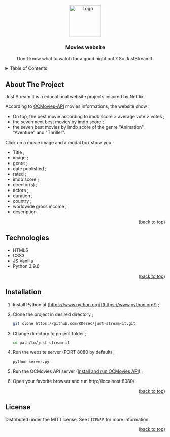 <div id="top"></div>



<br />
<div align="center">
  <a href="https://github.com/KDerec/just-stream-it">
    <img src="https://user.oc-static.com/upload/2020/09/18/16004298163529_P5.png" alt="Logo" width="100" height="100">
  </a>

<h3 align="center">Movies website</h3>
  <p align="center">
    Don't know what to watch for a good night out ? So JustStreamIt.
  </p>
</div>



<details>
  <summary>Table of Contents</summary>
  <ol>
    <li><a href="#about-the-project">About The Project</a></li>
    <li><a href="#technologies">Technologies</a></li>
    <li><a href="#installation">Installation</a></li>
    <li><a href="#license">License</a></li>
  </ol>
</details>



## About The Project

Just Stream It is a educational website projects inspired by Netflix.

According to [OCMovies-API](https://github.com/OpenClassrooms-Student-Center/OCMovies-API-EN-FR) movies informations, the website show :

* On top, the best movie according to imdb score > average vote > votes ;
* the seven next best movies by imdb score ;
* the seven best movies by imdb score of the genre "Animation", "Aventure" and "Thriller".

Click on a movie image and a modal box show you :
* Title ;
* image ;
* genre ;
* date published ;
* rated ;
* imdb score ;
* director(s) ;
* actors ;
* duration ;
* country ;
* worldwide gross income ;
* description.


<p align="right">(<a href="#top">back to top</a>)</p>




## Technologies

* HTML5
* CSS3
* JS Vanilla
* Python 3.9.6

<p align="right">(<a href="#top">back to top</a>)</p>

## Installation

1. Install Python at [https://www.python.org/](https://www.python.org/) ;
2. Clone the project in desired directory ;
   ```sh
   git clone https://github.com/KDerec/just-stream-it.git
   ```
3. Change directory to project folder ;
   ```sh
   cd path/to/just-stream-it
   ```
4. Run the website server (PORT 8080 by default) ;
   ```sh
   python server.py
   ```
5. Run the OCMovies API server ([Install and run OCMovies API](https://github.com/OpenClassrooms-Student-Center/OCMovies-API-EN-FR#installation)) ;

6. Open your favorite browser and run http://localhost:8080/

<p align="right">(<a href="#top">back to top</a>)</p>


## License

Distributed under the MIT License. See `LICENSE` for more information.

<p align="right">(<a href="#top">back to top</a>)</p>

